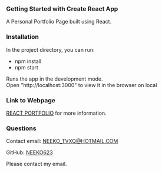 ### Getting Started with Create React App

A Personal Portfolio Page built using React.


### Installation

In the project directory, you can run:

- npm install
- npm start

Runs the app in the development mode.\
Open "http://localhost:3000" to view it in the browser on local

### Link to Webpage
 [REACT PORTFOLIO]() for more information.

### Questions
Contact email: NEEKO_TVXQ@HOTMAIL.COM

GitHub: [NEEKO623](https://github.com/NEEKO623)

Please contact my email.